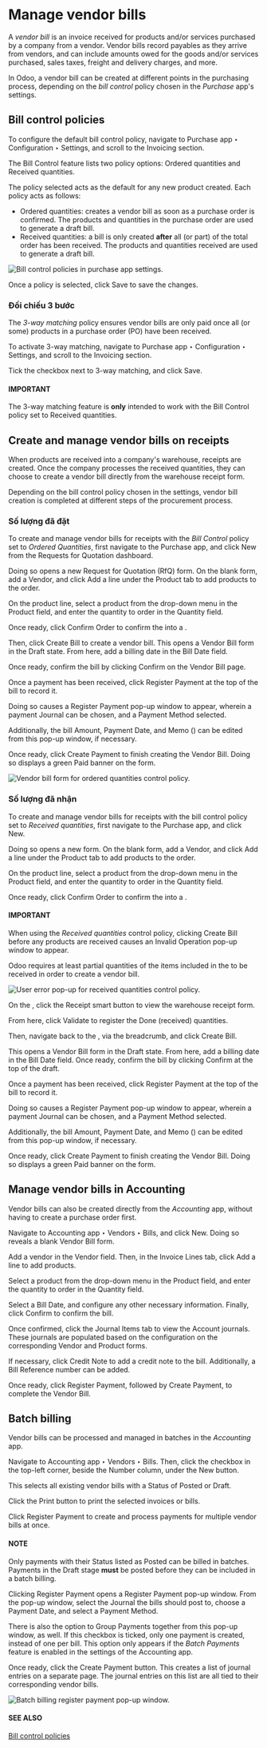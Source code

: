 # Manage vendor bills

A *vendor bill* is an invoice received for products and/or services purchased by a company from a
vendor. Vendor bills record payables as they arrive from vendors, and can include amounts owed for
the goods and/or services purchased, sales taxes, freight and delivery charges, and more.

In Odoo, a vendor bill can be created at different points in the purchasing process, depending on
the *bill control* policy chosen in the *Purchase* app's settings.

## Bill control policies

To configure the default bill control policy, navigate to Purchase app ‣
Configuration ‣ Settings, and scroll to the Invoicing section.

The Bill Control feature lists two policy options: Ordered quantities and
Received quantities.

The policy selected acts as the default for any new product created. Each policy acts as follows:

- Ordered quantities: creates a vendor bill as soon as a purchase order is confirmed.
  The products and quantities in the purchase order are used to generate a draft bill.
- Received quantities: a bill is only created **after** all (or part) of the total order
  has been received. The products and quantities received are used to generate a draft bill.

![Bill control policies in purchase app settings.](applications/inventory_and_mrp/purchase/manage_deals/manage/manage-configuration-settings.png)

Once a policy is selected, click Save to save the changes.

### Đối chiếu 3 bước

The *3-way matching* policy ensures vendor bills are only paid once all (or some) products in a
purchase order (PO) have been received.

To activate 3-way matching, navigate to Purchase app ‣ Configuration ‣
Settings, and scroll to the Invoicing section.

Tick the checkbox next to 3-way matching, and click Save.

#### IMPORTANT
The 3-way matching feature is **only** intended to work with the Bill
Control policy set to Received quantities.

## Create and manage vendor bills on receipts

When products are received into a company's warehouse, receipts are created. Once the company
processes the received quantities, they can choose to create a vendor bill directly from the
warehouse receipt form.

Depending on the bill control policy chosen in the settings, vendor bill creation is completed at
different steps of the procurement process.

### Số lượng đã đặt

To create and manage vendor bills for receipts with the *Bill Control* policy set to *Ordered
Quantities*, first navigate to the Purchase app, and click New from the
Requests for Quotation dashboard.

Doing so opens a new Request for Quotation (RfQ) form. On the blank  form, add a
Vendor, and click Add a line under the Product tab to add
products to the order.

On the product line, select a product from the drop-down menu in the Product field, and
enter the quantity to order in the Quantity field.

Once ready, click Confirm Order to confirm the  into a .

Then, click Create Bill to create a vendor bill. This opens a Vendor Bill
form in the Draft state. From here, add a billing date in the Bill Date
field.

Once ready, confirm the bill by clicking Confirm on the Vendor Bill page.

Once a payment has been received, click Register Payment at the top of the bill to
record it.

Doing so causes a Register Payment pop-up window to appear, wherein a payment
Journal can be chosen, and a Payment Method selected.

Additionally, the bill Amount, Payment Date, and Memo
() can be edited from this pop-up window, if necessary.

Once ready, click Create Payment to finish creating the Vendor Bill. Doing
so displays a green Paid banner on the  form.

![Vendor bill form for ordered quantities control policy.](applications/inventory_and_mrp/purchase/manage_deals/manage/manage-draft-vendor-bill.png)

### Số lượng đã nhận

To create and manage vendor bills for receipts with the bill control policy set to *Received
quantities*, first navigate to the Purchase app, and click New.

Doing so opens a new  form. On the blank  form, add a Vendor, and click
Add a line under the Product tab to add products to the order.

On the product line, select a product from the drop-down menu in the Product field, and
enter the quantity to order in the Quantity field.

Once ready, click Confirm Order to confirm the  into a .

#### IMPORTANT
When using the *Received quantities* control policy, clicking Create Bill before any
products are received causes an Invalid Operation pop-up window to appear.

Odoo requires at least partial quantities of the items included in the  to be received in
order to create a vendor bill.

![User error pop-up for received quantities control policy.](applications/inventory_and_mrp/purchase/manage_deals/manage/manage-user-error-popup.png)

On the , click the Receipt smart button to view the warehouse receipt form.

From here, click Validate to register the Done (received) quantities.

Then, navigate back to the , via the breadcrumb, and click Create Bill.

This opens a Vendor Bill form in the Draft state. From here, add a billing
date in the Bill Date field. Once ready, confirm the bill by clicking
Confirm at the top of the draft.

Once a payment has been received, click Register Payment at the top of the bill to
record it.

Doing so causes a Register Payment pop-up window to appear, wherein a payment
Journal can be chosen, and a Payment Method selected.

Additionally, the bill Amount, Payment Date, and Memo
() can be edited from this pop-up window, if necessary.

Once ready, click Create Payment to finish creating the Vendor Bill. Doing
so displays a green Paid banner on the  form.

## Manage vendor bills in Accounting

Vendor bills can also be created directly from the *Accounting* app, without having to create a
purchase order first.

Navigate to Accounting app ‣ Vendors ‣ Bills, and click New. Doing
so reveals a blank Vendor Bill form.

Add a vendor in the Vendor field. Then, in the Invoice Lines tab, click
Add a line to add products.

Select a product from the drop-down menu in the Product field, and enter the quantity to
order in the Quantity field.

Select a Bill Date, and configure any other necessary information. Finally, click
Confirm to confirm the bill.

Once confirmed, click the Journal Items tab to view the Account journals.
These journals are populated based on the configuration on the corresponding Vendor and
Product forms.

If necessary, click Credit Note to add a credit note to the bill. Additionally, a
Bill Reference number can be added.

Once ready, click Register Payment, followed by Create Payment, to complete
the Vendor Bill.

## Batch billing

Vendor bills can be processed and managed in batches in the *Accounting* app.

Navigate to Accounting app ‣ Vendors ‣ Bills. Then, click the
checkbox in the top-left corner, beside the Number column, under the
New button.

This selects all existing vendor bills with a Status of Posted or
Draft.

Click the <i class="fa fa-print"></i> Print button to print the selected invoices or bills.

Click Register Payment to create and process payments for multiple vendor bills at once.

#### NOTE
Only payments with their Status listed as Posted can be billed in
batches. Payments in the Draft stage **must** be posted before they can be included
in a batch billing.

Clicking Register Payment opens a Register Payment pop-up window. From the
pop-up window, select the Journal the bills should post to, choose a Payment
Date, and select a Payment Method.

There is also the option to Group Payments together from this pop-up window, as well. If
this checkbox is ticked, only one payment is created, instead of one per bill. This option only
appears if the *Batch Payments* feature is enabled in the settings of the
Accounting app.

Once ready, click the Create Payment button. This creates a list of journal entries on a
separate page. The journal entries on this list are all tied to their corresponding vendor bills.

![Batch billing register payment pop-up window.](applications/inventory_and_mrp/purchase/manage_deals/manage/manage-batch-billing.png)

#### SEE ALSO
[Bill control policies](control_bills.md)
